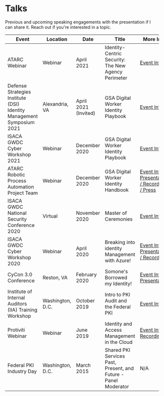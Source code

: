 # Talks

Previous and upcoming speaking engagements with the presentation if I can share it. Reach out if you're interested in a topic.

| Event | Location | Date | Title | More Info |
| ----- | -------- | ---- | ----- | --------- |
| ATARC Webinar | Webinar | April 2021 | Identity-Centric Security: The New Agency Perimeter | [Event Info](2105-ATARCIdentity.md)
| Defense Strategies Institute (DSI) Identity Management Symposium 2021 | Alexandria, VA | April 2021 (Invited) | GSA Digital Worker Identity Playbook | [Event Info](2104-DSIIDMGSADWPlaybook.md)
| ISACA GWDC Cyber Workshop 2021 | Webinar | December 2020 | GSA Digital Worker Identity Playbook | [Event Info](2012-VCWGSADWPlaybook.md)
| ATARC Robotic Process Automation Project Team | Webinar | December 2020 | GSA Digital Worker Identity Handbook | [Event Info / Presentaion / Recording / Press](2012-ATARCDWPlaybook.md) |
| ISACA GWDC National Security Conference 2020 | Virtual | November 2020 | Master of Ceremonies | [Event Info](2011-ISACAGWDCNatSec.md)
| ISACA GWDC Cyber Workshop 2020 | Webinar | April 2020 | Breaking into identity Management with Azure! | [Event Info / Presentation / Recording](2004-BreakingIdentity.md) |
| CyCon 3.0 Conference | Reston, VA | February 2020 | Somone's Borrowed my Identity! | [Event Info / Presentation](2002-cycon3.md) |
| Institute of Internal Auditors (IIA) Training Workshop | Washington, D.C. | October 2019 | Intro to PKI Audit and the Federal PKI | [Event Info](1910-pkiaudit.md) |
| Protiviti Webinar | Webinar | June 2019 | Identity and Access Management in the Cloud | [Event Info / Recording](1906-prowebinar.md) |
| Federal PKI Industry Day | Washington, D.C. | March 2015 | Shared PKI Services Past, Present, and Future - Panel Moderator | N/A |
